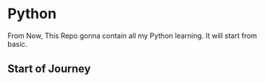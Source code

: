 # Python
From Now, This Repo gonna contain all my Python learning.
It will start from basic.
## Start of Journey
